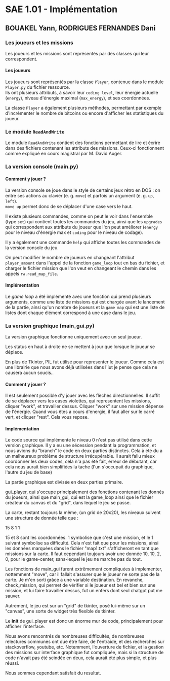 # SAE 1.01 - Implémentation

## BOUAKEL Yann, RODRIGUES FERNANDES Dani

### Les joueurs et les missions

Les joueurs et les missions sont représentés par des classes qui leur correspondent.

#### Les joueurs

Les joueurs sont représentés par la classe `Player`, contenue dans le module `Player.py` du fichier ressource.  
Ils ont plusieurs attributs, à savoir leur `coding level`, leur énergie actuelle (`energy`), niveau d'énergie maximal (`max_energy`), et ses coordonnées.

La classe `Player` a également plusieurs méthodes, permettant par exemple d'incrémenter le nombre de bitcoins ou encore d'afficher les statistiques du joueur.

### Le module `ReadAndWrite`

Le module `ReadAndWrite` contient des fonctions permettant de lire et écrire dans des fichiers contenant les attributs des missions. Ceux-ci fonctionnent comme expliqué en cours magistral par M. David Auger.

### La version console (main.py)

#### Comment y jouer ?

La version console se joue dans le style de certains jeux rétro en DOS :
on entre ses actions au clavier (e. g. `move`) et parfois un argument (e. g. `up`, `left`).  
`move up` permet donc de se déplacer d'une case vers le haut.

Il existe plusieurs commandes, comme on peut le voir dans l'ensemble (type `set`) qui contient toutes les commandes du jeu, ainsi que les `upgrades` qui correspondent aux attributs du joueur que l'on peut améliorer (`energy` pour le niveau d'énergie max et `coding` pour le niveau de codage).

Il y a également une commande `help` qui affiche toutes les commandes de la version console du jeu.

On peut modifier le nombre de joueurs en changeant l'attribut `player_amount` dans l'appel de la fonction `game_loop` tout en bas du fichier, et charger le fichier mission que l'on veut en changeant le chemin dans les appels `rw.read_map_file`.

#### Implémentation

Le *game loop* a été implémenté avec une fonction qui prend plusieurs arguments, comme une liste de missions qui est chargée avant le lancement de la partie, ainsi qu'un nombre de joueurs et la `game map` qui est une liste de listes dont chaque élément correspond à une case dans le jeu.

### La version graphique (main_gui.py)

La version graphique fonctionne uniquement avec un seul joueur. 

Les status en haut à droite ne se mettent à jour que lorsque le joueur se déplace.

En plus de Tkinter, PIL fut utilisé pour representer le joueur. Comme cela est une librairie que nous avons déjà utilisées dans l'iut je pense que cela ne causera aucun soucis..


#### Comment y jouer ?

Il est seulement possible d'y jouer avec les flèches directionnelles. Il suffit de se déplacer vers les cases violettes, qui representent les missions, cliquer "work", et travailler dessus.
Cliquer "work" sur une mission dépense de l'énergie. Quand vous êtes a cours d'energie, il faut aller sur le carré vert, et cliquer "rest". Cela vous repose.


#### Implémentation

Le code source qui implémente le niveau 0 n'est pas utilisé dans cette version graphique. Il y a eu une sécession pendant la programmation, et nous avions du "branch" le code en deux parties distinctes. Cela  à été du a un malheureux problème de structure irrécupérable. Il aurait fallu mieux coordonner les deux codes, cela n'a pas été fait, erreur de débutant, car cela nous aurait bien simplifiées la tache (l'un s'occupait du graphique, l'autre du jeu de base)

La partie graphique est divisée en deux parties primaire.

gui_player, qui s'occupe principalement des fonctions contenant les donnés du joueurs, ainsi que main_gui, qui est la game_loop ainsi que le fichier créateur du canvas et du "grid", dans lequel le jeu se passe.

La carte, restant toujours la même, (un grid de 20x20), les niveaux suivent une structure de donnée telle que :

15 8 1 1

15 et 8 sont les coordonnées. 1 symbolise que c'est une mission, et le 1 suivant symbolise sa difficulté. Cela n'est fait que pour les missions, ainsi les données marquées dans le fichier "map1.txt" s'afficheront en tant que missions sur la carte. Il faut cependant toujours avoir une donnée 10, 10, 2, 0, pour le game-center, sans-lequel le jeu ne marche pas du tout.

Les fonctions de main_gui furent extrêmement compliquées à implementer, nottemment "move", car il fallait s'assurer que le joueur ne sorte pas de la carte. Je m'en sorti grâce a une variable destination. En revanche, check_mission, qui permet de vérifier si le joueur est bel et bien sur une mission, et lui faire travailler dessus, fut un enfers dont seul chatgpt put me sauver.

Autrement, le jeu est sur un "grid" de tkinter, posé lui-même sur un "canvas", une sorte de widget très flexible de tkinter.

Le __init__ de gui_player est donc un énorme mur de code, principalement pour afficher l'interface.

Nous avons rencontrés de nombreuses difficultés, de nombreuses relectures communes ont due être faire, de l'entraide, et des recherches sur stackoverflow, youtube, etc. Notemment, l'ouverture de fichier, et la gestion des missions sur interface graphique fut compliquée, mais si la structure de code n'avait pas été scindée en deux, cela aurait été plus simple, et plus réussi.

Nous sommes cependant satisfait du resultat.


